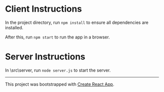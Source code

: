 # Client Instructions

In the project directory, run `npm install` to ensure all dependencies are installed.

After this, run `npm start` to run the app in a browser.

# Server Instructions

In \src\server, run `node server.js` to start the server.

---

This project was bootstrapped with [Create React App](https://github.com/facebook/create-react-app).
